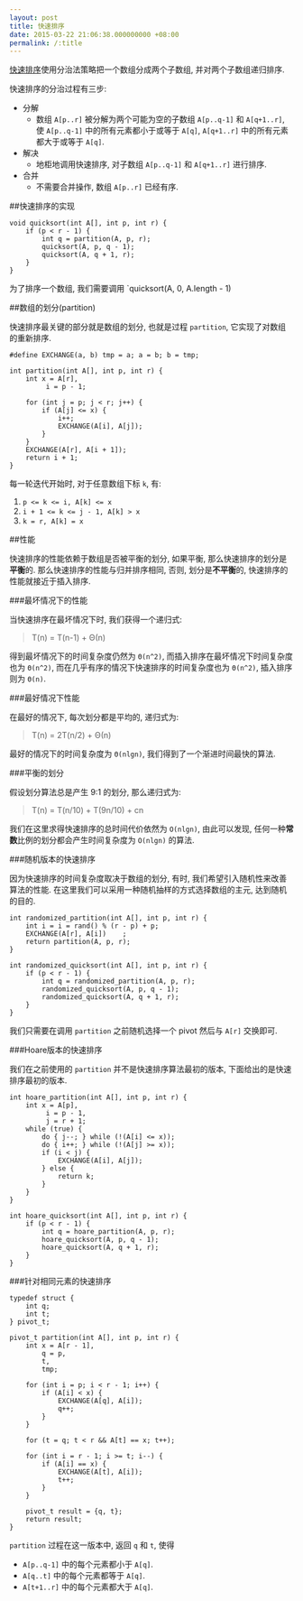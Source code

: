 ```yaml
---
layout: post
title: 快速排序
date: 2015-03-22 21:06:38.000000000 +08:00
permalink: /:title
---
```



[快速排序](http://zh.wikipedia.org/wiki/%E5%BF%AB%E9%80%9F%E6%8E%92%E5%BA%8F)使用分治法策略把一个数组分成两个子数组, 并对两个子数组递归排序.

快速排序的分治过程有三步:

* 分解
	* 数组 `A[p..r]` 被分解为两个可能为空的子数组 `A[p..q-1]` 和 `A[q+1..r]`, 使 `A[p..q-1]` 中的所有元素都小于或等于 `A[q]`, `A[q+1..r]` 中的所有元素都大于或等于 `A[q]`.
* 解决
	* 地柜地调用快速排序, 对子数组 `A[p..q-1]` 和 `A[q+1..r]` 进行排序.
* 合并
	* 不需要合并操作, 数组 `A[p..r]` 已经有序.
	
##快速排序的实现

~~~
void quicksort(int A[], int p, int r) {
	if (p < r - 1) {
		int q = partition(A, p, r);
		quicksort(A, p, q - 1);
		quicksort(A, q + 1, r);
	}
}
~~~

为了排序一个数组, 我们需要调用 `quicksort(A, 0, A.length - 1)

##数组的划分(partition)

快速排序最关键的部分就是数组的划分, 也就是过程 `partition`, 它实现了对数组的重新排序.

~~~
#define EXCHANGE(a, b) tmp = a; a = b; b = tmp;

int partition(int A[], int p, int r) {
	int x = A[r],
		 i = p - 1;
		
	for (int j = p; j < r; j++) {
		if (A[j] <= x) {
			i++;
			EXCHANGE(A[i], A[j]);
		}
	}
	EXCHANGE(A[r], A[i + 1]);
	return i + 1;
}
~~~
	
每一轮迭代开始时, 对于任意数组下标 `k`, 有:

1. `p <= k <= i, A[k] <= x`
2. `i + 1 <= k <= j - 1, A[k] > x`
3. `k = r, A[k] = x`

##性能

快速排序的性能依赖于数组是否被平衡的划分, 如果平衡, 那么快速排序的划分是**平衡**的. 那么快速排序的性能与归并排序相同, 否则, 划分是**不平衡**的, 快速排序的性能就接近于插入排序.

###最坏情况下的性能

当快速排序在最坏情况下时, 我们获得一个递归式:

> T(n) = T(n-1) + Θ(n)

得到最坏情况下的时间复杂度仍然为 `Θ(n^2)`, 而插入排序在最坏情况下时间复杂度也为 `Θ(n^2)`, 而在几乎有序的情况下快速排序的时间复杂度也为 `Θ(n^2)`, 插入排序则为 `Θ(n)`.

###最好情况下性能

在最好的情况下, 每次划分都是平均的, 递归式为:

> T(n) = 2T(n/2) + Θ(n)

最好的情况下的时间复杂度为 `Θ(nlgn)`, 我们得到了一个渐进时间最快的算法.

###平衡的划分

假设划分算法总是产生 9:1 的划分, 那么递归式为:

>  T(n) = T(n/10) + T(9n/10) + cn

我们在这里求得快速排序的总时间代价依然为 `Ο(nlgn)`, 由此可以发现, 任何一种**常数**比例的划分都会产生时间复杂度为 `Ο(nlgn)` 的算法.

###随机版本的快速排序

因为快速排序的时间复杂度取决于数组的划分, 有时, 我们希望引入随机性来改善算法的性能. 在这里我们可以采用一种随机抽样的方式选择数组的主元, 达到随机的目的.

~~~
int randomized_partition(int A[], int p, int r) {
	int i = i = rand() % (r - p) + p;
	EXCHANGE(A[r], A[i])	;
	return partition(A, p, r);
}

int randomized_quicksort(int A[], int p, int r) {
	if (p < r - 1) {
		int q = randomized_partition(A, p, r);
		randomized_quicksort(A, p, q - 1);
		randomized_quicksort(A, q + 1, r);
	}
}
~~~
	
我们只需要在调用 `partition` 之前随机选择一个 pivot 然后与 `A[r]` 交换即可.

###Hoare版本的快速排序

我们在之前使用的 `partition` 并不是快速排序算法最初的版本, 下面给出的是快速排序最初的版本.

~~~
int hoare_partition(int A[], int p, int r) {
	int x = A[p],
		 i = p - 1,
		 j = r + 1;
	while (true) {
		do { j--; } while (!(A[i] <= x));
		do { i++; } while (!(A[j] >= x));
		if (i < j) {
			EXCHANGE(A[i], A[j]);
		} else {
			return k;
		}
	}
}

int hoare_quicksort(int A[], int p, int r) {
	if (p < r - 1) {
		int q = hoare_partition(A, p, r);
		hoare_quicksort(A, p, q - 1);
		hoare_quicksort(A, q + 1, r);
	}
}
~~~
	
###针对相同元素的快速排序

~~~
typedef struct {
    int q;
    int t;
} pivot_t;

pivot_t partition(int A[], int p, int r) {
    int x = A[r - 1],
        q = p,
        t,
        tmp;

    for (int i = p; i < r - 1; i++) {
        if (A[i] < x) {
            EXCHANGE(A[q], A[i]);
            q++;
        }
    }

    for (t = q; t < r && A[t] == x; t++);

    for (int i = r - 1; i >= t; i--) {
        if (A[i] == x) {
            EXCHANGE(A[t], A[i]);
            t++;
        }
    }

    pivot_t result = {q, t};
    return result;
}
~~~

`partition` 过程在这一版本中, 返回 `q` 和 `t`, 使得 

* `A[p..q-1]` 中的每个元素都小于 `A[q]`.
* `A[q..t]` 中的每个元素都等于 `A[q]`.
* `A[t+1..r]` 中的每个元素都大于 `A[q]`.
